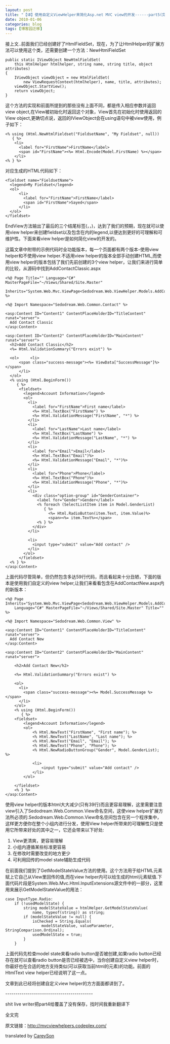 ```yaml
---
layout: post
title: "【译】使用自定义ViewHelper来简化Asp.net MVC view的开发------part5(完)"
date: 2010-01-06
categories: blog
tags: [博客园迁移]
---
```


接上文..前面我们已经创建好了HtmlFieldSet，现在，为了让HtmlHelper的扩展方法可以使用这个类，还需要创建一个方法：NewHtmlFieldSet
    
    
    public static IViewObject NewHtmlFieldSet( 
        this HtmlHelper htmlhelper, string name, string title, object attributes) 
    { 
        IViewObject viewObject = new HtmlFieldSet( 
            new ViewRequestContext(htmlhelper), name, title, attributes); 
        viewObject.StartView(); 
        return viewObject; 
    } 

这个方法的实现和前面所提到的那些没有上面不同，都是传入相应参数并返回view object,在View被初始化时返回这个对象，View首先在初始化时使用返回的View object,更确切点说，返回的IViewObject会在using语句中被view使用，例子如下：
    
    
    <% using (Html.NewHtmlFieldset("FieldsetName", "My Fieldset", null)) 
       { %> 
        <li> 
          <label for="FirstName">FirstName</label> 
          <span id="FirstName"><%= Html.Encode(Model.FirstName) %></span>  
        </li> 
    <% } %> 

对应生成的HTML代码如下：
    
    
    <fieldset name="FieldsetName"> 
      <legend>My Fieldset</legend> 
      <ol> 
          <li> 
            <label for="FirstName">FirstName</label> 
            <span id="FirstName">Sayed</span>  
          </li> 
      </ol> 
    </fieldset> 

EndView方法输出了最后的三个结尾标签\(</li>，</ol>，</fieldset>\)，达到了我们的预期，现在就可以使用view helper来创建fieldset以及包含在内的legend,以便达到更好的可理解和可维护性。下面来看view helper是如何简化view的开发的。

这篇文章中附带的示例代码时全功能版本，每一个页面都有两个版本-使用view helper和不使用view helper.不适用view helper的版本全部手动创建HTML,而使用view helper的版本包括了我们先前创建的3个view helper，让我们来进行简单的比较，从源码中找到AddContactClassic.aspx
    
    
    <%@ Page Title="" Language="C#" MasterPageFile="~/Views/Shared/Site.Master"  
      Inherits="System.Web.Mvc.ViewPage<Sedodream.Web.ViewHelper.Models.AddContactModel>" 
    %> 
     
    <%@ Import Namespace="Sedodream.Web.Common.Contact" %> 
     
    <asp:Content ID="Content1" ContentPlaceHolderID="TitleContent" runat="server"> 
      Add Contact Classic 
    </asp:Content> 
     
    <asp:Content ID="Content2" ContentPlaceHolderID="MainContent" runat="server"> 
      <h2>Add Contact Classic</h2> 
      <%= Html.ValidationSummary("Errors exist") %> 
       
      <ol>     <li> 
          <span class="success-message"><%= ViewData["SuccessMessage"]%></span> 
          </li> 
      </ol> 
      <% using (Html.BeginForm()) 
         { %> 
          <fieldset> 
            <legend>Account Information</legend> 
            <ol> 
              <li> 
                <label for="FirstName">First name</label> 
                <%= Html.TextBox("FirstName") %> 
                <%= Html.ValidationMessage("FirstName", "*") %> 
              </li> 
              <li> 
                <label for="LastName">Last name</label> 
                <%= Html.TextBox("LastName") %> 
                <%= Html.ValidationMessage("LastName", "*") %> 
              </li> 
              <li> 
                <label for="Email">Email</label> 
                <%= Html.TextBox("Email")%> 
                <%= Html.ValidationMessage("Email", "*")%> 
              </li> 
              <li> 
                <label for="Phone">Phone</label> 
                <%= Html.TextBox("Phone")%> 
                <%= Html.ValidationMessage("Phone", "*")%> 
              </li> 
              <li> 
                <div class="option-group" id="GenderContainer"> 
                  <label for="Gender">Gender</label> 
                  <% foreach (SelectListItem item in Model.GenderList) 
                     { %> 
                       <%= Html.RadioButton(item.Text, item.Value)%> 
                       <span><%= item.Text%></span> 
                  <% } %> 
                </div> 
              </li> 
               
              <li> 
                <input type="submit" value="Add contact" /> 
              </li> 
            </ol> 
          </fieldset> 
      <% } %> 
    </asp:Content> 

上面代码尽管简单，但仍然包含多达59行代码，而且看起来十分丑陋，下面的版本是使用我们自定义的view helper,让我们来看看包含在AddContactNew.aspx内的新版本：
    
    
    <%@ Page 
    Inherits="System.Web.Mvc.ViewPage<Sedodream.Web.ViewHelper.Models.AddContactModel>" 
        Language="C#" MasterPageFile="~/Views/Shared/Site.Master" Title="" %> 
     
    <%@ Import Namespace="Sedodream.Web.Common.View" %> 
     
    <asp:Content ID="Content1" ContentPlaceHolderID="TitleContent" runat="server"> 
      Add Contact New 
    </asp:Content> 
     
    <asp:Content ID="Content2" ContentPlaceHolderID="MainContent" runat="server"> 
     
        <h2>Add Contact New</h2> 
         
        <%= Html.ValidationSummary("Errors exist") %> 
         
        <ol> 
          <li> 
            <span class="success-message"><%= Model.SuccessMessage %></span> 
          </li> 
        </ol> 
        <% using (Html.BeginForm()) 
           { %> 
        <fieldset> 
            <legend>Account Information</legend> 
            <ol> 
                <% Html.NewText("FirstName", "First name"); %> 
                <% Html.NewText("LastName", "Last name"); %> 
                <% Html.NewText("Email", "Email"); %> 
                <% Html.NewText("Phone", "Phone"); %> 
                <% Html.NewRadioButtonGroup("Gender", Model.GenderList); %> 
                 
                <li> 
                    <input type="submit" value="Add contact" /> 
                </li> 
            </ol> 
         
        </fieldset> 
        <% } %> 
    </asp:Content> 

使用view helper的版本html大大减少\(只有39行\)而且更容易理解，这里需要注意view引入了Sedodream.Web.Common.View命名空间，这使view helper扩展方法所必须的.Sedodream.Web.Common.View命名空间包含在另一个程序集中，这样更方便你在整个小组内进行分发，使用View helper所带来的可理解性只是使用它所带来好处的其中之一，它还会带来以下好处:

  1. View更清爽，更容易理解
  2. 小组内遵循某些标准更容易
  3. 在修改时需要改变的地方更少
  4. 可利用回传的model state辅助生成代码



在前面我们提到了GetModelStateValue方法的使用。这个方法用于给HTML元素赋上它自己从View里回传的值,而在view helper内可以给生成的html元素赋值.下面代码片段是System.Web.Mvc.Html.InputExtensions源文件中的一部分，这里用来展示GetModelStateValue的用法：
    
    
    case InputType.Radio: 
        if (!usedModelState) { 
            string modelStateValue = htmlHelper.GetModelStateValue( 
                name, typeof(string)) as string; 
            if (modelStateValue != null) { 
                isChecked = String.Equals( 
                    modelStateValue, valueParameter, StringComparison.Ordinal); 
                usedModelState = true; 
            } 
        } 

上面代码先检查model state来看radio button是否被创建,如果radio button已经存在就可以查看radio button是否已经被选中，当你创建自定义view helper时，你最好也在合适的地方支持类似\(可以获取当前html的元素\)的功能。前面的HtmlText view helper已经说明了这一点。

文章到此已经将创建自定义view helper的方方面面都讲到了。

\-------------------------------------------

shit live writer把part4给覆盖了没有保存，找时间我重新翻译下

全文完

原文链接：<http://mvcviewhelpers.codeplex.com/>

translated by [CareySon](http://www.cnblogs.com/careyson)
